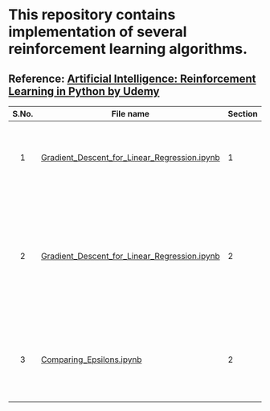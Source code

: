 # This repository contains implementation of several reinforcement learning algorithms.

## Reference: [Artificial Intelligence: Reinforcement Learning in Python by Udemy](https://www.udemy.com/course/artificial-intelligence-reinforcement-learning-in-python/)


| **S.No.**| **File name** | **Section** |  **Video** | **Description** |
| :-------------: |------------- | ------------- | ------------- | ------------- |
|1 | [Gradient_Descent_for_Linear_Regression.ipynb](https://github.com/neerajkumarvaid/ML_DL_RL_Codes/blob/master/Reinforcement_Learning/Gradient_Descent_for_Linear_Regression.ipynb) | 1 |  5 | Use gradient descent algorithm to solve a simple linear regression problem.|
|2 | [Gradient_Descent_for_Linear_Regression.ipynb](https://github.com/neerajkumarvaid/ML_DL_RL_Codes/blob/master/Reinforcement_Learning/Epsilon_Greedy_Algorithm.ipynb) | 2 |  10 | Implemenation of the epsilon-greedy algorithm for solving a multi-arm bandit problem with exploration-exploitation dilemma.|
|3 | [Comparing_Epsilons.ipynb](https://github.com/neerajkumarvaid/ML_DL_RL_Codes/blob/master/Reinforcement_Learning/Comparing_Epsilons.ipynb) | 2 |  13 | Comparing convergence of mult-arm bandit problem with different epsilon values.|
